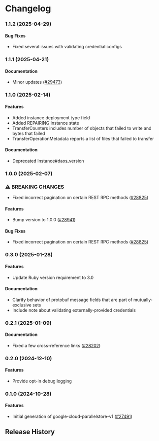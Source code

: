 # Changelog

### 1.1.2 (2025-04-29)

#### Bug Fixes

* Fixed several issues with validating credential configs 

### 1.1.1 (2025-04-21)

#### Documentation

* Minor updates ([#29473](https://github.com/googleapis/google-cloud-ruby/issues/29473)) 

### 1.1.0 (2025-02-14)

#### Features

* Added instance deployment type field 
* Added REPAIRING instance state 
* TransferCounters includes number of objects that failed to write and bytes that failed 
* TransferOperationMetadata reports a list of files that failed to transfer 
#### Documentation

* Deprecated Instance#daos_version 

### 1.0.0 (2025-02-07)

### ⚠ BREAKING CHANGES

* Fixed incorrect pagination on certain REST RPC methods ([#28825](https://github.com/googleapis/google-cloud-ruby/issues/28825))

#### Features

* Bump version to 1.0.0 ([#28941](https://github.com/googleapis/google-cloud-ruby/issues/28941)) 
#### Bug Fixes

* Fixed incorrect pagination on certain REST RPC methods ([#28825](https://github.com/googleapis/google-cloud-ruby/issues/28825)) 

### 0.3.0 (2025-01-28)

#### Features

* Update Ruby version requirement to 3.0 
#### Documentation

* Clarify behavior of protobuf message fields that are part of mutually-exclusive sets 
* Include note about validating externally-provided credentials 

### 0.2.1 (2025-01-09)

#### Documentation

* Fixed a few cross-reference links ([#28202](https://github.com/googleapis/google-cloud-ruby/issues/28202)) 

### 0.2.0 (2024-12-10)

#### Features

* Provide opt-in debug logging 

### 0.1.0 (2024-10-28)

#### Features

* Initial generation of google-cloud-parallelstore-v1 ([#27491](https://github.com/googleapis/google-cloud-ruby/issues/27491)) 

## Release History
